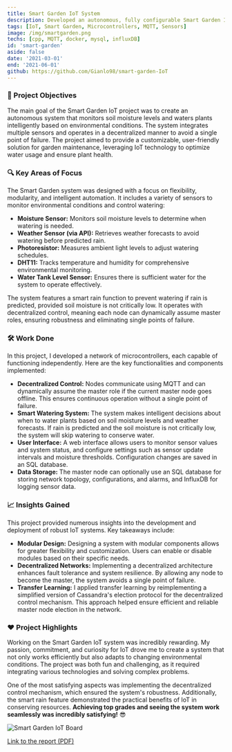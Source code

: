 ```yaml
---
title: Smart Garden IoT System
description: Developed an autonomous, fully configurable Smart Garden IoT system to monitor and water plants efficiently using various sensors and decentralized control.
tags: [IoT, Smart Garden, Microcontrollers, MQTT, Sensors]
image: /img/smartgarden.png
techs: [cpp, MQTT, docker, mysql, influxDB]
id: 'smart-garden'
aside: false
date: '2021-03-01'
end: '2021-06-01'
github: https://github.com/Gianlo98/smart-garden-IoT
---
```


### 🎯 Project Objectives
The main goal of the Smart Garden IoT project was to create an autonomous system that monitors soil moisture levels and waters plants intelligently based on environmental conditions. The system integrates multiple sensors and operates in a decentralized manner to avoid a single point of failure. The project aimed to provide a customizable, user-friendly solution for garden maintenance, leveraging IoT technology to optimize water usage and ensure plant health.

### 🔍 Key Areas of Focus
The Smart Garden system was designed with a focus on flexibility, modularity, and intelligent automation. It includes a variety of sensors to monitor environmental conditions and control watering:

- **Moisture Sensor:** Monitors soil moisture levels to determine when watering is needed.
- **Weather Sensor (via API):** Retrieves weather forecasts to avoid watering before predicted rain.
- **Photoresistor:** Measures ambient light levels to adjust watering schedules.
- **DHT11:** Tracks temperature and humidity for comprehensive environmental monitoring.
- **Water Tank Level Sensor:** Ensures there is sufficient water for the system to operate effectively.

The system features a smart rain function to prevent watering if rain is predicted, provided soil moisture is not critically low. It operates with decentralized control, meaning each node can dynamically assume master roles, ensuring robustness and eliminating single points of failure. 

### 🛠️ Work Done
In this project, I developed a network of microcontrollers, each capable of functioning independently. Here are the key functionalities and components implemented:

- **Decentralized Control:** Nodes communicate using MQTT and can dynamically assume the master role if the current master node goes offline. This ensures continuous operation without a single point of failure.
- **Smart Watering System:** The system makes intelligent decisions about when to water plants based on soil moisture levels and weather forecasts. If rain is predicted and the soil moisture is not critically low, the system will skip watering to conserve water.
- **User Interface:** A web interface allows users to monitor sensor values and system status, and configure settings such as sensor update intervals and moisture thresholds. Configuration changes are saved in an SQL database.
- **Data Storage:** The master node can optionally use an SQL database for storing network topology, configurations, and alarms, and InfluxDB for logging sensor data.

### 📈 Insights Gained
This project provided numerous insights into the development and deployment of robust IoT systems. Key takeaways include:

- **Modular Design:** Designing a system with modular components allows for greater flexibility and customization. Users can enable or disable modules based on their specific needs.
- **Decentralized Networks:** Implementing a decentralized architecture enhances fault tolerance and system resilience. By allowing any node to become the master, the system avoids a single point of failure.
- **Transfer Learning:** I applied transfer learning by reimplementing a simplified version of Cassandra's election protocol for the decentralized control mechanism. This approach helped ensure efficient and reliable master node election in the network.

### ❤️ Project Highlights
Working on the Smart Garden IoT system was incredibly rewarding. My passion, commitment, and curiosity for IoT drove me to create a system that not only works efficiently but also adapts to changing environmental conditions. The project was both fun and challenging, as it required integrating various technologies and solving complex problems. 

One of the most satisfying aspects was implementing the decentralized control mechanism, which ensured the system's robustness. Additionally, the smart rain feature demonstrated the practical benefits of IoT in conserving resources. **Achieving top grades and seeing the system work seamlessly was incredibly satisfying!** 😎

![Smart Garden IoT Board](/img/smartgarden-board.png)

[Link to the report (PDF)](/doc/unimib-smartgarden.pdf)
